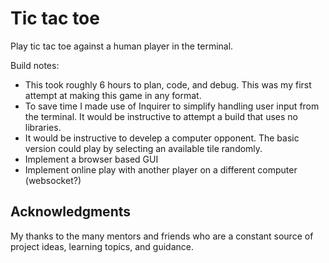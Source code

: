 # Tic tac toe 
Play tic tac toe against a human player in the terminal.

Build notes:

* This took roughly 6 hours to plan, code, and debug. This was my first attempt at making this game in any format.
* To save time I made use of Inquirer to simplify handling user input from the terminal. It would be instructive to attempt a build that uses no libraries.
* It would be instructive to develep a computer opponent. The basic version could play by selecting an available tile randomly.
* Implement a browser based GUI
* Implement online play with another player on a different computer (websocket?)

## Acknowledgments

My thanks to the many mentors and friends who are a constant source of project ideas, learning topics, and guidance.